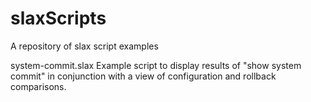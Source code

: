 slaxScripts
===========

A repository of slax script examples

system-commit.slax
  Example script to display results of "show system commit" in conjunction with a view of configuration and rollback comparisons.
